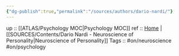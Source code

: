 ```yaml
---
{"dg-publish":true,"permalink":"/sources/authors/dario-nardi/"}
---
```


up :: [[ATLAS/Psychology MOC\|Psychology MOC]]
ref :: [Home](http://www.darionardi.com/vpc.html) | [[SOURCES/Contents/Dario Nardi - Neuroscience of Personality\|Neuroscience of Personality]] 
Tags :: #on/neuroscience #on/psychology 

